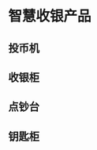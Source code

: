 # 智慧收银产品

## 投币机

<Product :products='tbj' />

## 收银柜

<Product :products='syg' />

## 点钞台

<Product :products='dct' />

## 钥匙柜

<Product :products='ysg' />


<script setup>

const tbj = [
    { name: 'CPU卡锁投币机', src: '/产品列表/智慧收银/投币机/CPU卡锁投币机/CPU卡锁投币机.png', link:'/产品列表/智慧收银/投币机/CPU卡锁投币机/CPU卡锁投币机.html', date: '2018', stop: true  },
    { name: '自动门投币机', src: '/产品列表/智慧收银/投币机/自动门投币机/自动门投币机.png', link:'/产品列表/智慧收银/投币机/自动门投币机/自动门投币机.html', date: '2018', stop: false  },
    { name: '自动门塑料投币机', src: '/产品列表/智慧收银/投币机/自动门全塑料投币机/自动门全塑料投币机.png', link:'/产品列表/智慧收银/投币机/自动门全塑料投币机/自动门全塑料投币机.html', date: '2018', stop: false  },
    { name: '硬币防伪投币机', src: '/产品列表/智慧收银/投币机/硬币防伪投币机/硬币防伪投币机.png', link:'/产品列表/智慧收银/投币机/硬币防伪投币机/硬币防伪投币机.html', date: '2018', stop: false  },
    { name: '智能防伪投币机', src: '/产品列表/智慧收银/投币机/智能防伪投币机/智能防伪投币机.png', link:'/产品列表/智慧收银/投币机/智能防伪投币机/智能防伪投币机.html', date: '2018', stop: false  },
    { name: '智能找零投币机', src: '/产品列表/智慧收银/投币机/智能找零投币机/智能找零投币机.png', link:'/产品列表/智慧收银/投币机/智能找零投币机/智能找零投币机.html', date: '2018', stop: false  },
    { name: '移动支付投币机', src: '/产品列表/智慧收银/投币机/移动支付投币机/移动支付投币机.png', link:'/产品列表/智慧收银/投币机/移动支付投币机/移动支付投币机.html', date: '2018', stop: false  },
    { name: '嵌入式智能投币机', src: '/产品列表/智慧收银/投币机/嵌入式智能投币机/嵌入式智能投币机.png', link:'/产品列表/智慧收银/投币机/嵌入式智能投币机/嵌入式智能投币机.html', date: '2018', stop: false  },
]

const syg = [
    { name: 'TM6150', src: '/产品列表/智慧收银/收银柜/TM6150/TM6150.png', link:'/产品列表/智慧收银/收银柜/TM6150/TM6150.html', date: '2018', stop: true  },
    { name: 'TM6167', src: '/产品列表/智慧收银/收银柜/TM6167/TM6167.png', link:'/产品列表/智慧收银/收银柜/TM6167/TM6167.html', date: '2018', stop: true  },
    { name: 'TM6168', src: '/产品列表/智慧收银/收银柜/TM6168/TM6168.png', link:'/产品列表/智慧收银/收银柜/TM6168/TM6168.html', date: '2018', stop: true  },
]

const dct = [
    { name: '点钞台', src: '/产品列表/智慧收银/点钞台/点钞台.png', link:'/产品列表/智慧收银/点钞台/点钞台.html', date: '2018', stop: true  },
]

const ysg = [
    { name: 'TM6154', src: '/产品列表/智慧收银/钥匙柜/TM6154.png', link:'/产品列表/智慧收银/钥匙柜/TM6154.html', date: '2018', stop: true  },
]

</script>